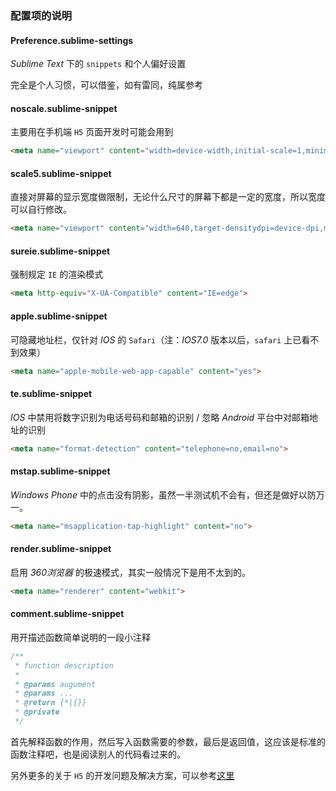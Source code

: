 ### 配置项的说明

#### Preference.sublime-settings

*Sublime Text* 下的 `snippets` 和个人偏好设置

完全是个人习惯，可以借鉴，如有雷同，纯属参考

#### noscale.sublime-snippet

主要用在手机端 `H5` 页面开发时可能会用到

```html
<meta name="viewport" content="width=device-width,initial-scale=1,minimum-scale=1,maximum-scale=1,user-scalable=no">
```

#### scale5.sublime-snippet

直接对屏幕的显示宽度做限制，无论什么尺寸的屏幕下都是一定的宽度，所以宽度可以自行修改。

```html
<meta name="viewport" content="width=640,target-densitydpi=device-dpi,maximum-scale=1,user-scalable=no">
```

#### sureie.sublime-snippet

强制规定 `IE` 的渲染模式

```html
<meta http-equiv="X-UA-Compatible" content="IE=edge">
```

#### apple.sublime-snippet

可隐藏地址栏，仅针对 *IOS* 的 `Safari`（注：*IOS7.0* 版本以后，`safari` 上已看不到效果）

```html
<meta name="apple-mobile-web-app-capable" content="yes">
```

#### te.sublime-snippet

*IOS* 中禁用将数字识别为电话号码和邮箱的识别 / 忽略 *Android* 平台中对邮箱地址的识别

```html
<meta name="format-detection" content="telephone=no,email=no">
```

#### mstap.sublime-snippet

*Windows Phone* 中的点击没有阴影，虽然一半测试机不会有，但还是做好以防万一。

```html
<meta name="msapplication-tap-highlight" content="no">
```

#### render.sublime-snippet

启用 *360浏览器* 的极速模式，其实一般情况下是用不太到的。

```html
<meta name="renderer" content="webkit">
```

#### comment.sublime-snippet

用开描述函数简单说明的一段小注释

```js
/**
 * function description
 * 
 * @params augument
 * @params ...
 * @return {*|{}}
 * @private
 */
```

首先解释函数的作用，然后写入函数需要的参数，最后是返回值，这应该是标准的函数注释吧，也是阅读别人的代码看过来的。

另外更多的关于 `H5` 的开发问题及解决方案，可以参考[这里](https://github.com/jtyjty99999/mobileTech/blob/master/README.md)